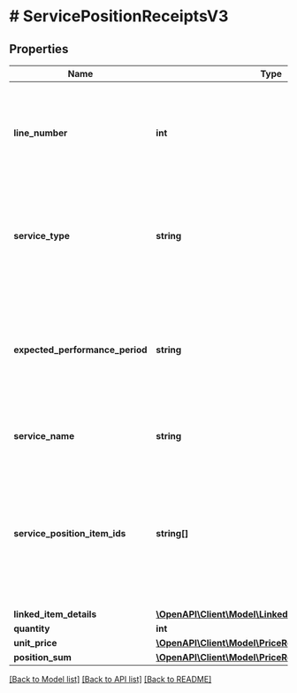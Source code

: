 # # ServicePositionReceiptsV3

## Properties

Name | Type | Description | Notes
------------ | ------------- | ------------- | -------------
**line_number** | **int** | Number of line item in which the information is printed on the pdf document of the receipt.  This information is not reliably provided for older receipts | [optional]
**service_type** | **string** | Categorization that classifies services according to their main characteristics. Services of the same type are often treated in the same way | [optional]
**expected_performance_period** | **string** | Vague performance date. As the exact date is not known when generating the receipt, this information gives an indication when the service is expected to be fulfilled | [optional]
**service_name** | **string** | Service name  the customer knows from the order process |
**service_position_item_ids** | **string[]** | List of unique identifiers of specific instances of services. A servicePositionItem is the smallest unit of a service that can be ordered. If quantity of this obejct  is bigger than one the list contains more than one entry |
**linked_item_details** | [**\OpenAPI\Client\Model\LinkedItemDetailsReceiptsV3**](LinkedItemDetailsReceiptsV3.md) |  | [optional]
**quantity** | **int** | Quantity |
**unit_price** | [**\OpenAPI\Client\Model\PriceReceiptsV3**](PriceReceiptsV3.md) |  |
**position_sum** | [**\OpenAPI\Client\Model\PriceReceiptsV3**](PriceReceiptsV3.md) |  |

[[Back to Model list]](../../README.md#models) [[Back to API list]](../../README.md#endpoints) [[Back to README]](../../README.md)
